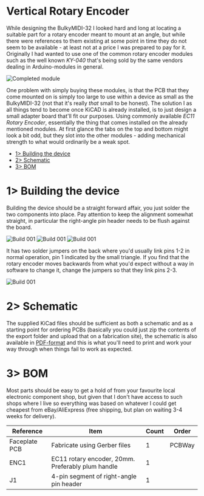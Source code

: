 # Vertical Rotary Encoder
While designing the BulkyMIDI-32 I looked hard and long at locating a suitable part for a rotary encoder meant to mount at an angle, but while there were references to them existing at some point in time they do not seem to be available - at least not at a price I was prepared to pay for it. Originally I had wanted to use one of the common rotary encoder modules such as the well known *KY-040* that's being sold by the same vendors dealing in Arduino-modules in general.

![Completed module](https://github.com/tebl/BulkyMIDI-32/raw/main/gallery/build_encoder_004.jpg)

One problem with simply buying these modules, is that the PCB that they come mounted on is simply too large to use within a device as small as the BulkyMIDI-32 (not that it's really *that* small to be honest). The solution I as all things tend to become once KiCAD is already installed, is to just design a small adapter board that'll fit our purposes. Using commonly available *EC11 Rotary Encoder*, essentially the thing that comes installed on the already mentioned modules. At first glance the tabs on the top and bottom might look a bit odd, but they slot into the other modules - adding mechanical strength to what would ordinarily be a weak spot.

- [1> Building the device](#1-building-the-device)
- [2> Schematic](#2-schematic)
- [3> BOM](#3-bom)

# 1> Building the device
Building the device should be a straight forward affair, you just solder the two components into place. Pay attention to keep the alignment somewhat straight, in particular the right-angle pin header needs to be flush against the board.

![Build 001](https://github.com/tebl/BulkyMIDI-32/raw/main/gallery/build_encoder_001.jpg)
![Build 001](https://github.com/tebl/BulkyMIDI-32/raw/main/gallery/build_encoder_002.jpg)
![Build 001](https://github.com/tebl/BulkyMIDI-32/raw/main/gallery/build_encoder_003.jpg)

It has two solder jumpers on the back where you'd usually link pins 1-2 in normal operation, pin 1 indicated by the small triangle. If you find that the rotary encoder moves backwards from what you'd expect without a way in software to change it, change the jumpers so that they link pins 2-3.

![Build 001](https://github.com/tebl/BulkyMIDI-32/raw/main/gallery/build_encoder_004.jpg)

# 2> Schematic
The supplied KiCad files should be sufficient as both a schematic and as a  starting point for ordering PCBs (basically you could just zip the contents of the export folder and upload that on a fabrication site), the schematic is also available in [PDF-format](https://github.com/tebl/BulkyMIDI-32/tree/main/documentation/schematic/adapters) and this is what you'll need to print and work your way through when things fail to work as expected.

# 3> BOM
Most parts should be easy to get a hold of from your favourite local electronic component shop, but given that I don't have access to such shops where I live so everything was based on whatever I could get cheapest from eBay/AliExpress (free shipping, but plan on waiting 3-4 weeks for delivery). 

| Reference      | Item                                                  | Count | Order  |
| ---------------| ----------------------------------------------------- | ----- | ------ |
| Faceplate PCB  | Fabricate using Gerber files                          |     1 | PCBWay |
| ENC1           | EC11 rotary encoder, 20mm. Preferably plum handle     |     1 |
| J1             | 4-pin segment of right-angle pin header               |     1 |
